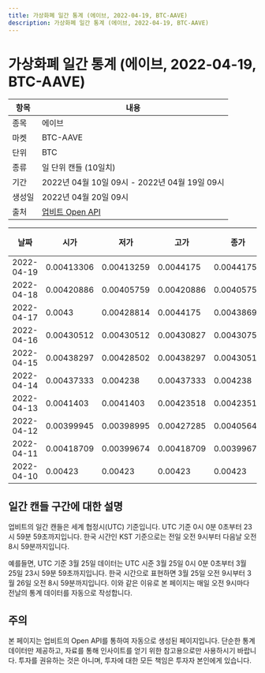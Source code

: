 ```yaml
---
title: 가상화폐 일간 통계 (에이브, 2022-04-19, BTC-AAVE)
description: 가상화폐 일간 통계 (에이브, 2022-04-19, BTC-AAVE)
---
```



가상화폐 일간 통계 (에이브, 2022-04-19, BTC-AAVE)
===

|항목|내용|
|--|--|
|종목|에이브|
|마켓|BTC-AAVE|
|단위|BTC|
|종류|일 단위 캔들 (10일치)|
|기간|2022년 04월 10일 09시 - 2022년 04월 19일 09시|
|생성일|2022년 04월 20일 09시|
|출처|[업비트 Open API](https://docs.upbit.com)|


|날짜|시가|저가|고가|종가|비고|
|--|--|--|--|--|--|
|2022-04-19|0.00413306|0.00413259|0.0044175|0.0044175|    |
|2022-04-18|0.00420886|0.00405759|0.00420886|0.00405759|    |
|2022-04-17|0.0043|0.00428814|0.0044175|0.00438694|    |
|2022-04-16|0.00430512|0.00430512|0.00430827|0.00430756|    |
|2022-04-15|0.00438297|0.00428502|0.00438297|0.00430512|    |
|2022-04-14|0.00437333|0.004238|0.00437333|0.004238|    |
|2022-04-13|0.0041403|0.0041403|0.00423518|0.00423518|    |
|2022-04-12|0.00399945|0.00398995|0.00427285|0.00405641|    |
|2022-04-11|0.00418709|0.00399674|0.00418709|0.00399675|    |
|2022-04-10|0.00423|0.00423|0.00423|0.00423|    |


일간 캔들 구간에 대한 설명
---


업비트의 일간 캔들은 세계 협정시(UTC) 기준입니다. 
UTC 기준 0시 0분 0초부터 23시 59분 59초까지입니다. 
한국 시간인 KST 기준으로는 전일 오전 9시부터 다음날 오전 8시 59분까지입니다. 


예를들면, UTC 기준 3월 25일 데이터는 UTC 시준 3월 25일 0시 0분 0초부터 3월 25일 23시 59분 59초까지입니다. 
한국 시간으로 표현하면 3월 25일 오전 9시부터 3월 26일 오전 8시 59분까지입니다. 
이와 같은 이유로 본 페이지는 매일 오전 9시마다 전날의 통계 데이터를 자동으로 작성합니다. 


주의
---


본 페이지는 업비트의 Open API를 통하여 자동으로 생성된 페이지입니다. 
단순한 통계 데이터만 제공하고, 자료를 통해 인사이트를 얻기 위한 참고용으로만 사용하시기 바랍니다. 
투자를 권유하는 것은 아니며, 투자에 대한 모든 책임은 투자자 본인에게 있습니다. 
